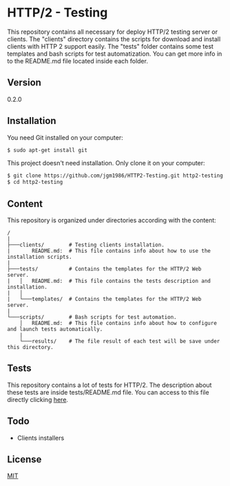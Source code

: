 # HTTP/2 - Testing
This repository contains all necessary for deploy HTTP/2 testing server or clients. The "clients" directory contains the scripts for download and install clients with HTTP 2 support easily. The "tests" folder contains some test templates and bash scripts for test automatization. You can get more info in to the README.md file located inside each folder.


## Version
0.2.0


## Installation

You need Git installed on your computer:


```sh
$ sudo apt-get install git
```

This project doesn't need installation. Only clone it on your computer:

```sh
$ git clone https://github.com/jgm1986/HTTP2-Testing.git http2-testing
$ cd http2-testing
```


## Content

This repository is organized under directories according with the content:

```
/
|
├───clients/        # Testing clients installation.
|       README.md:  # This file contains info about how to use the installation scripts.
|
├───tests/          # Contains the templates for the HTTP/2 Web server.
|   │   README.md:  # This file contains the tests description and installation.
|   │
|   └───templates/  # Contains the templates for the HTTP/2 Web server.
|   
└───scripts/        # Bash scripts for test automation.
    │   README.md:  # This file contains info about how to configure and launch tests automatically.
    |
    └───results/    # The file result of each test will be save under this directory.
```


## Tests

This repository contains a lot of tests for HTTP/2. The description about these tests are inside tests/README.md file. You can access to this file directly clicking [here](tests/README.md).


## Todo

 - Clients installers


License
----

[MIT](http://opensource.org/licenses/mit-license.html)
